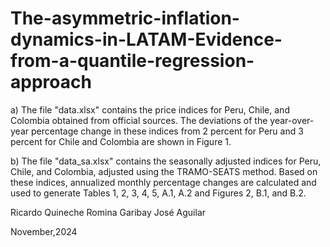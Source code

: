 # The-asymmetric-inflation-dynamics-in-LATAM-Evidence-from-a-quantile-regression-approach
a) The file "data.xlsx" contains the price indices for Peru, Chile, and Colombia obtained from official sources. The deviations of the year-over-year percentage change in these indices from 2 percent for Peru and 3 percent for Chile and Colombia are shown in Figure 1.

b) The file "data_sa.xlsx" contains the seasonally adjusted indices for Peru, Chile, and Colombia, adjusted using the TRAMO-SEATS method. Based on these indices, annualized monthly percentage changes are calculated and used to generate Tables 1, 2, 3, 4, 5, A.1, A.2 and Figures 2, B.1, and B.2.

Ricardo Quineche
Romina Garibay
José Aguilar

November,2024
